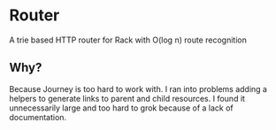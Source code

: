 Router
======

A trie based HTTP router for Rack with O(log n) route recognition

## Why?

Because Journey is too hard to work with. I ran into problems adding a helpers to generate links to parent and child resources. I found it unnecessarily large and too hard to grok because of a lack of documentation.


